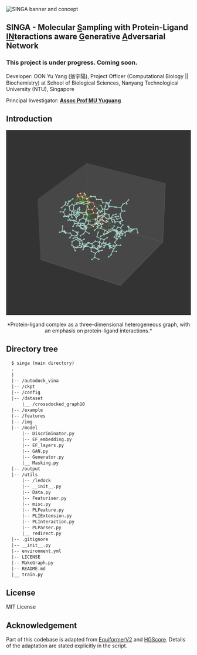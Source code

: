 ![SINGA banner and concept](img/SINGA.png)

## SINGA - Molecular <ins>S</ins>ampling with Protein-Ligand <ins>IN</ins>teractions aware <ins>G</ins>enerative <ins>A</ins>dversarial Network

### This project is under progress. Coming soon.

Developer: OON Yu Yang (翁宇陽), Project Officer (Computational Biology || Biochemistry) at School of Biological Sciences, Nanyang Technological University (NTU), Singapore

Principal Investigator: **[Assoc Prof MU Yuguang](https://dr.ntu.edu.sg/cris/rp/rp00074?ST_EMAILID=YGMU)**

## Introduction

![Protein-ligand complex as three-dimensional heterogeneous graph](img/PLComplex.png)
<p align="center">
    *Protein-ligand complex as a three-dimensional heterogeneous graph, with an emphasis on protein-ligand interactions.*
</p>

## Directory tree

```
  $ singa (main directory)
  .
  |
  |-- /autodock_vina
  |-- /ckpt
  |-- /config
  |-- /dataset
      |__ /crossdocked_graph10
  |-- /example
  |-- /features
  |-- /img
  |-- /model
      |-- Discriminator.py
      |-- EF_embedding.py
      |-- EF_layers.py
      |-- GAN.py
      |-- Generator.py
      |__ Masking.py
  |-- /output
  |-- /utils
      |-- /ledock
      |-- __init__.py
      |-- Data.py
      |-- Featuriser.py 
      |-- misc.py
      |-- PLFeature.py
      |-- PLIExtension.py
      |-- PLInteraction.py
      |-- PLParser.py
      |__ redirect.py
  |-- .gitignore
  |-- __init__.py
  |-- environment.yml
  |-- LICENSE
  |-- MakeGraph.py
  |-- README.md
  |__ train.py
```

## License

MIT License

## Acknowledgement

Part of this codebase is adapted from [EquiformerV2](https://github.com/atomicarchitects/equiformer_v2) and [HGScore](https://github.com/KevinCrp/HGScore). Details of the adaptation are stated explicitly in the script.
